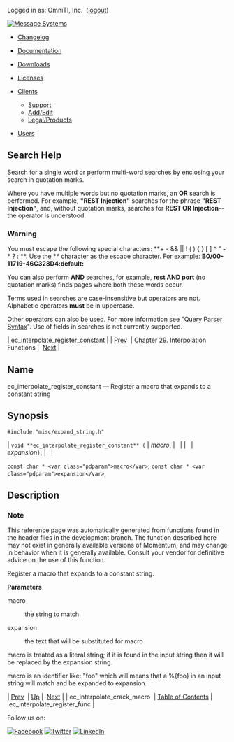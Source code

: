 Logged in as: OmniTI, Inc.  ([logout](https://support.messagesystems.com/logout.php))

[![Message Systems](https://support.messagesystems.com/images/ms-white205.png)](https://support.messagesystems.com/start.php) 

*   [Changelog](https://support.messagesystems.com/start.php?show=changelog)
*   [Documentation](https://support.messagesystems.com/docs/)
*   [Downloads](https://support.messagesystems.com/start.php)

*   [Licenses](https://support.messagesystems.com/license_summary.php)
*   <a href="">Clients</a>
    *   [Support](https://support.messagesystems.com/cs.php)
    *   [Add/Edit](https://support.messagesystems.com/edit_client.php)
    *   [Legal/Products](https://support.messagesystems.com/edit_products.php)
*   [Users](https://support.messagesystems.com/edit_customer.php)

## Search Help

Search for a single word or perform multi-word searches by enclosing your search in quotation marks.

Where you have multiple words but no quotation marks, an **OR** search is performed. For example, **"REST Injection"** searches for the phrase **"REST Injection"**, and, without quotation marks, searches for **REST OR Injection**--the operator is understood.

### Warning

You must escape the following special characters: **+ - && || ! ( ) { } [ ] ^ " ~ * ? : \**. Use the **\** character as the escape character. For example: **B0/00-11719-46C328D4\:default\:**

You can also perform **AND** searches, for example, **rest AND port** (no quotation marks) finds pages where both these words occur.

Terms used in searches are case-insensitive but operators are not. Alphabetic operators **must** be in uppercase.

Other operators can also be used. For more information see "[Query Parser Syntax](https://lucene.apache.org/core/old_versioned_docs/versions/3_0_0/queryparsersyntax.html)". Use of fields in searches is not currently supported.

| ec_interpolate_register_constant |
| [Prev](apis.ec_interpolate_crack_macro.php)  | Chapter 29. Interpolation Functions |  [Next](apis.ec_interpolate_register_func.php) |

<a name="apis.ec_interpolate_register_constant"></a>
## Name

ec_interpolate_register_constant — Register a macro that expands to a constant string

## Synopsis

`#include "misc/expand_string.h"`

| `void **ec_interpolate_register_constant** (` | <var class="pdparam">macro</var>, |   |
|   | <var class="pdparam">expansion</var>`)`; |   |

`const char * <var class="pdparam">macro</var>`;
`const char * <var class="pdparam">expansion</var>`;<a name="idp25929008"></a>
## Description

### Note

This reference page was automatically generated from functions found in the header files in the development branch. The function described here may not exist in generally available versions of Momentum, and may change in behavior when it is generally available. Consult your vendor for definitive advice on the use of this function.

Register a macro that expands to a constant string.

**Parameters**

<dl class="variablelist">

<dt>macro</dt>

<dd>

the string to match

</dd>

<dt>expansion</dt>

<dd>

the text that will be substituted for macro

</dd>

</dl>

macro is treated as a literal string; if it is found in the input string then it will be replaced by the expansion string.

macro is an identifier like: "foo" which will means that a %{foo} in an input string will match and be expanded to expansion.

| [Prev](apis.ec_interpolate_crack_macro.php)  | [Up](interpolation.php) |  [Next](apis.ec_interpolate_register_func.php) |
| ec_interpolate_crack_macro  | [Table of Contents](index.php) |  ec_interpolate_register_func |

Follow us on:

[![Facebook](https://support.messagesystems.com/images/icon-facebook.png)](http://www.facebook.com/messagesystems) [![Twitter](https://support.messagesystems.com/images/icon-twitter.png)](http://twitter.com/#!/MessageSystems) [![LinkedIn](https://support.messagesystems.com/images/icon-linkedin.png)](http://www.linkedin.com/company/message-systems)